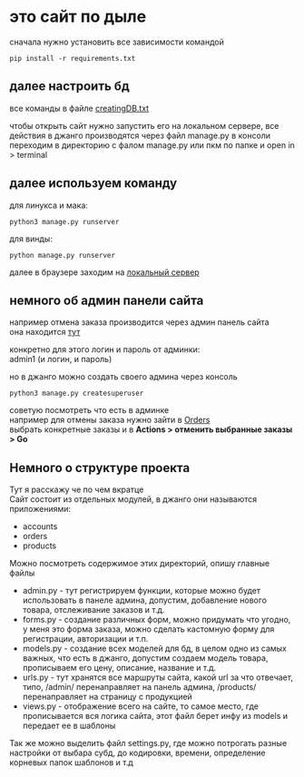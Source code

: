 # это сайт по дыле

сначала нужно установить все зависимости командой
```terminal
pip install -r requirements.txt
```

## далее настроить бд ##
все команды в файле [creatingDB.txt](https://github.com/whtslv7837/musicstore/blob/master/creatingDB.txt)

чтобы открыть сайт нужно запустить его на локальном сервере, все действия в джанго производятся через файл manage.py
в консоли переходим в директорию с фалом manage.py или пкм по папке и open in > terminal

## далее используем команду ##
для линукса и мака:
```terminal
python3 manage.py runserver
```
для винды:
```terminal
python manage.py runserver
```

далее в браузере заходим на [локальный сервер](http://127.0.0.1:8000/)

## немного об админ панели сайта ##

например отмена заказа производится через админ панель сайта<br>
она находится [тут](http://127.0.0.1:8000/admin/)

конкретно для этого логин и пароль от админки:<br>
admin1 (и логин, и пароль)

но в джанго можно создать своего админа через консоль

```terminal
python3 manage.py createsuperuser
```
советую посмотреть что есть в админке<br>
например для отмены заказа нужно зайти в [Orders](http://127.0.0.1:8000/admin/orders/order/)<br>
выбрать конкретные заказы и в <strong>Actions > отменить выбранные заказы > Go </strong>

## Немного о структуре проекта ##

Тут я расскажу че по чем вкратце<br>
Сайт состоит из отдельных модулей, в джанго они называются приложениями:<br>
<ul>
    <li>accounts</li>
    <li>orders</li>
    <li>products</li>
</ul>

Можно посмотреть содержимое этих директорий, опишу главные файлы

<ul>
    <li>admin.py - тут регистрируем функции, которые можно будет использовать в панеле админа,
        допустим, добавление нового товара, отслеживание заказов и т.д.</li>
    <li>forms.py - создание различных форм, можно придумать что угодно,
        у меня это форма заказа, можно сделать кастомную форму для регистрации, авторизации и т.п.</li>
    <li>models.py - создание всех моделей для бд, в целом одно из самых важных, что есть
        в джанго, допустим создаем модель товара, прописываем его цену, описание, название и т.д.</li>
    <li>urls.py - тут хранятся все маршруты сайта, какой url за что отвечает, типо, /admin/ перенаправляет на панель админа,
        /products/ перенаправляет на страницу с продукцией</li>
    <li>views.py - отображение всего на сайте, то самое место, где прописывается вся логика
        сайта, этот файл берет инфу из models и передает ее в шаблоны</li>
</ul>

Так же можно выделить файл settings.py, где можно потрогать разные настройки
от выбара субд, до кодировки, времени, определение корневых папок шаблонов и т.д
